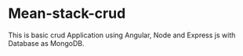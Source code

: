 # Mean-stack-crud

This is basic crud Application using Angular, Node and Express js with Database as MongoDB.   